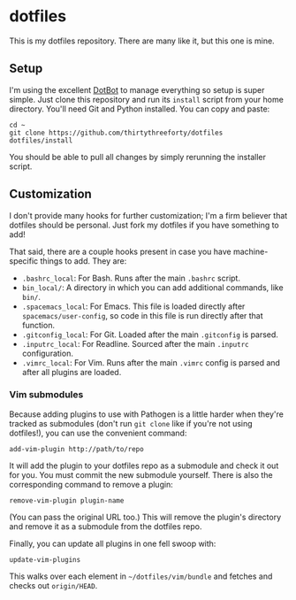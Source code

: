 # dotfiles

This is my dotfiles repository.
There are many like it, but this one is mine.

## Setup

I'm using the excellent [DotBot](https://github.com/anishathalye/dotbot) to manage everything so setup is super simple.
Just clone this repository and run its `install` script from your home directory.
You'll need Git and Python installed.
You can copy and paste:

    cd ~
    git clone https://github.com/thirtythreeforty/dotfiles
    dotfiles/install

You should be able to pull all changes by simply rerunning the installer script.

## Customization

I don't provide many hooks for further customization; I'm a firm believer that dotfiles should be personal.
Just fork my dotfiles if you have something to add!

That said, there are a couple hooks present in case you have machine-specific things to add.  They are:

 - `.bashrc_local`: For Bash.  Runs after the main `.bashrc` script.
 - `bin_local/`: A directory in which you can add additional commands, like `bin/`.
 - `.spacemacs_local`: For Emacs.  This file is loaded directly after `spacemacs/user-config`, so code in this file is run directly after that function.
 - `.gitconfig_local`: For Git.  Loaded after the main `.gitconfig` is parsed.
 - `.inputrc_local`: For Readline.  Sourced after the main `.inputrc` configuration.
 - `.vimrc_local`: For Vim.  Runs after the main `.vimrc` config is parsed and after all plugins are loaded.

### Vim submodules

Because adding plugins to use with Pathogen is a little harder when they're tracked as submodules (don't run `git clone` like if you're not using dotfiles!), you can use the convenient command:

    add-vim-plugin http://path/to/repo

It will add the plugin to your dotfiles repo as a submodule and check it out for you.
You must commit the new submodule yourself.
There is also the corresponding command to remove a plugin:

    remove-vim-plugin plugin-name

(You can pass the original URL too.)
This will remove the plugin's directory and remove it as a submodule from the dotfiles repo.

Finally, you can update all plugins in one fell swoop with:

    update-vim-plugins

This walks over each element in `~/dotfiles/vim/bundle` and fetches and checks out `origin/HEAD`.
